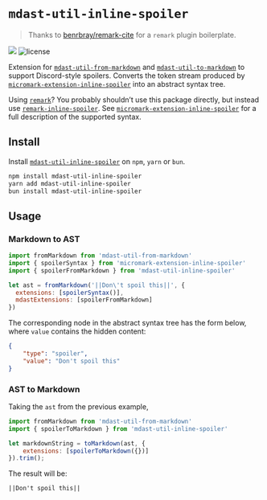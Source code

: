# `mdast-util-inline-spoiler`

> Thanks to [benrbray/remark-cite](https://github.com/benrbray/remark-cite) for a `remark` plugin boilerplate.

[![](https://img.shields.io/npm/v/mdast-util-inline-spoiler?style=flat-square)](https://www.npmjs.com/package/mdast-util-inline-spoiler)
![license](https://img.shields.io/github/license/hlysine/remark-inline-spoiler?style=flat-square)

Extension for [`mdast-util-from-markdown`](https://github.com/syntax-tree/mdast-util-from-markdown) and
[`mdast-util-to-markdown`](https://github.com/syntax-tree/mdast-util-to-markdown) to support Discord-style spoilers.  Converts the token stream produced by [`micromark-extension-inline-spoiler`](https://github.com/hlysine/remark-inline-spoiler/tree/master/micromark-extension-inline-spoiler) into an abstract syntax tree.  

Using [`remark`](https://github.com/remarkjs/remark)?  You probably shouldn’t use this package directly, but instead use [`remark-inline-spoiler`](https://github.com/hlysine/remark-inline-spoiler/tree/master/remark-inline-spoiler).  See [`micromark-extension-inline-spoiler`](https://github.com/hlysine/remark-inline-spoiler/tree/master/micromark-extension-inline-spoiler) for a full description of the supported syntax.

## Install

Install [`mdast-util-inline-spoiler`]() on `npm`, `yarn` or `bun`.

```bash
npm install mdast-util-inline-spoiler
yarn add mdast-util-inline-spoiler
bun install mdast-util-inline-spoiler
```

## Usage

### Markdown to AST

```javascript
import fromMarkdown from 'mdast-util-from-markdown'
import { spoilerSyntax } from 'micromark-extension-inline-spoiler'
import { spoilerFromMarkdown } from 'mdast-util-inline-spoiler'

let ast = fromMarkdown('||Don\'t spoil this||', {
  extensions: [spoilerSyntax()],
  mdastExtensions: [spoilerFromMarkdown]
})
```

The corresponding node in the abstract syntax tree has the form below, where `value` contains the hidden content:

```json
{
	"type": "spoiler",
	"value": "Don't spoil this"
}
```

### AST to Markdown

Taking the `ast` from the previous example,

```javascript
import fromMarkdown from 'mdast-util-from-markdown'
import { spoilerToMarkdown } from 'mdast-util-inline-spoiler'

let markdownString = toMarkdown(ast, {
	extensions: [spoilerToMarkdown({})]
}).trim();
```

The result will be:

```
||Don't spoil this||
```
